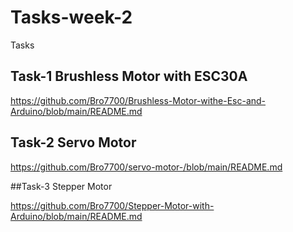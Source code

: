 # Tasks-week-2
Tasks




## Task-1  Brushless Motor with ESC30A


https://github.com/Bro7700/Brushless-Motor-withe-Esc-and-Arduino/blob/main/README.md



## Task-2  Servo Motor


https://github.com/Bro7700/servo-motor-/blob/main/README.md



##Task-3 Stepper Motor


https://github.com/Bro7700/Stepper-Motor-with-Arduino/blob/main/README.md
